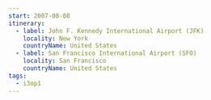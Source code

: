 ```yaml
---
start: 2007-08-08
itinerary:
  - label: John F. Kennedy International Airport (JFK)
    locality: New York
    countryName: United States
  - label: San Francisco International Airport (SFO)
    locality: San Francisco
    countryName: United States
tags:
  - i3op1
---
```

